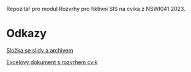 Repozitář pro modul Rozvrhy pro fiktivní SIS na cvika z NSWI041 2023.

Odkazy
======
[Složka se slidy a archivem](https://cunicz-my.sharepoint.com/personal/11165798_cuni_cz/_layouts/15/onedrive.aspx?id=%2Fpersonal%2F11165798%5Fcuni%5Fcz%2FDocuments%2FNSWI041%2Fmaterials&ga=1)

[Excelový dokument s rozvrhem cvik](https://cunicz-my.sharepoint.com/:x:/g/personal/11165798_cuni_cz/EaQlls50hdpOsnlxnK4oAv0BrQfvWCGPCA-TCJBSJglH4g?e=7xMYsJ)
